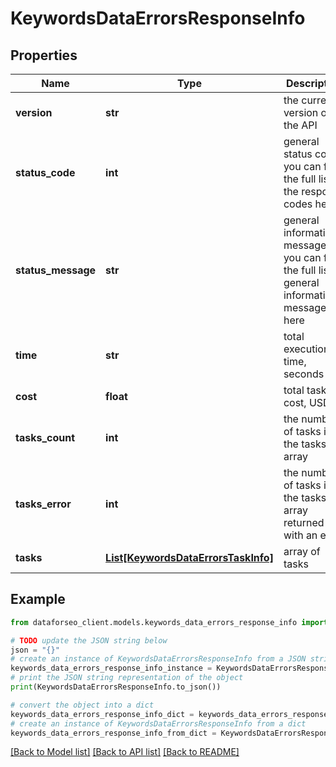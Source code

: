 # KeywordsDataErrorsResponseInfo


## Properties

Name | Type | Description | Notes
------------ | ------------- | ------------- | -------------
**version** | **str** | the current version of the API | [optional] 
**status_code** | **int** | general status code you can find the full list of the response codes here | [optional] 
**status_message** | **str** | general informational message you can find the full list of general informational messages here | [optional] 
**time** | **str** | total execution time, seconds | [optional] 
**cost** | **float** | total tasks cost, USD | [optional] 
**tasks_count** | **int** | the number of tasks in the tasks array | [optional] 
**tasks_error** | **int** | the number of tasks in the tasks array returned with an error | [optional] 
**tasks** | [**List[KeywordsDataErrorsTaskInfo]**](KeywordsDataErrorsTaskInfo.md) | array of tasks | [optional] 

## Example

```python
from dataforseo_client.models.keywords_data_errors_response_info import KeywordsDataErrorsResponseInfo

# TODO update the JSON string below
json = "{}"
# create an instance of KeywordsDataErrorsResponseInfo from a JSON string
keywords_data_errors_response_info_instance = KeywordsDataErrorsResponseInfo.from_json(json)
# print the JSON string representation of the object
print(KeywordsDataErrorsResponseInfo.to_json())

# convert the object into a dict
keywords_data_errors_response_info_dict = keywords_data_errors_response_info_instance.to_dict()
# create an instance of KeywordsDataErrorsResponseInfo from a dict
keywords_data_errors_response_info_from_dict = KeywordsDataErrorsResponseInfo.from_dict(keywords_data_errors_response_info_dict)
```
[[Back to Model list]](../README.md#documentation-for-models) [[Back to API list]](../README.md#documentation-for-api-endpoints) [[Back to README]](../README.md)


